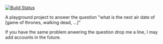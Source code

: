 [![Build Status](https://travis-ci.org/hennr/series-stalker.svg?branch=master)](https://travis-ci.org/hennr/series-stalker)

A playground project to answer the question "what is the next air date of [game of thrones, walking dead, ...]"


If you have the same problem anwering the question drop me a line, I may add accounts in the future.
